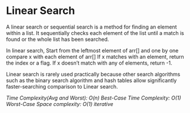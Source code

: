 #  Linear Search

A linear search or sequential search is a method for finding an element within a list. It sequentially checks each element of the list until a match is found or the whole list has been searched.

In linear search,
Start from the leftmost element of arr[] and one by one compare x with each element of arr[]
If x matches with an element, return the index or a flag.
If x doesn’t match with any of elements, return -1.

Linear search is rarely used practically because other search algorithms such as the binary search algorithm and hash tables allow significantly faster-searching comparison to Linear search.

_Time Complexity(Avg and Worst): O(n)_
_Best-Case Time Complexity: O(1)_
_Worst-Case Space complexity: O(1) iterative_